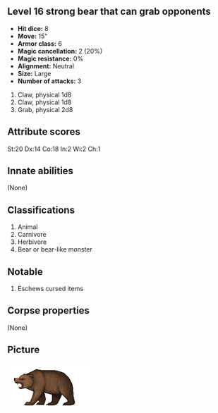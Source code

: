 ## Level 16 strong bear that can grab opponents
- **Hit dice:** 8
- **Move:** 15"
- **Armor class:** 6
- **Magic cancellation:** 2 (20%)
- **Magic resistance:** 0%
- **Alignment:** Neutral
- **Size:** Large
- **Number of attacks:** 3
1. Claw, physical 1d8
2. Claw, physical 1d8
3. Grab, physical 2d8
## Attribute scores
St:20 Dx:14 Co:18 In:2 Wi:2 Ch:1
## Innate abilities
(None)
## Classifications
1. Animal
2. Carnivore
3. Herbivore
4. Bear or bear-like monster
## Notable
1. Eschews cursed items
## Corpse properties
(None)
## Picture
![Grizzly bear](https://github.com/hyvanmielenpelit/GnollHackTileSet/blob/main/Monsters/grizzly_bear/grizzly_bear.png)
